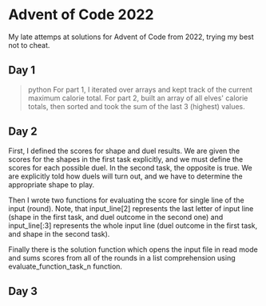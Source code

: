 # Advent of Code 2022
My late attemps at solutions for Advent of Code from 2022, trying my best not to cheat.

## Day 1
> python
For part 1, I iterated over arrays and kept track of the current maximum calorie total. For part 2, built an array of all elves' calorie totals, then sorted and took the sum of the last 3 (highest) values.


## Day 2
First, I defined the scores for shape and duel results. We are given the scores for the shapes in the first task explicitly, and we must define the scores for each possible duel. In the second task, the opposite is true. We are explicitly told how duels will turn out, and we have to determine the appropriate shape to play.

Then I wrote two functions for evaluating the score for single line of the input (round). Note, that input_line[2] represents the last letter of input line (shape in the first task, and duel outcome in the second one) and input_line[:3] represents the whole input line (duel outcome in the first task, and shape in the second task).

Finally there is the solution function which opens the input file in read mode and sums scores from all of the rounds in a list comprehension using evaluate_function_task_n function.

## Day 3
